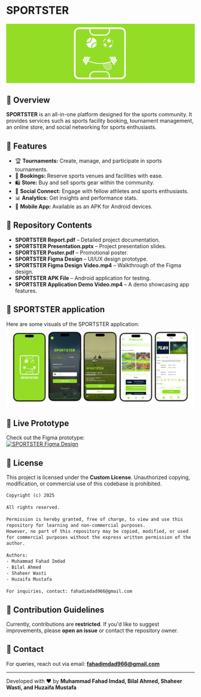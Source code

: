 # SPORTSTER
![logo](screenshots/sportster_pic_2.png)
## 🚀 Overview
**SPORTSTER** is an all-in-one platform designed for the sports community. It provides services such as sports facility booking, tournament management, an online store, and social networking for sports enthusiasts.

## 🎯 Features
- 🏆 **Tournaments:** Create, manage, and participate in sports tournaments.
- 📅 **Bookings:** Reserve sports venues and facilities with ease.
- 🛍️ **Store:** Buy and sell sports gear within the community.
- 👥 **Social Connect:** Engage with fellow athletes and sports enthusiasts.
- 📊 **Analytics:** Get insights and performance stats.
- 📱 **Mobile App:** Available as an APK for Android devices.

## 📂 Repository Contents
- **SPORTSTER Report.pdf** – Detailed project documentation.
- **SPORTSTER Presentation.pptx** – Project presentation slides.
- **SPORTSTER Poster.pdf** – Promotional poster.
- **SPORTSTER Figma Design** – UI/UX design prototype.
- **SPORTSTER Figma Design Video.mp4** – Walkthrough of the Figma design.
- **SPORTSTER APK File** – Android application for testing.
- **SPORTSTER Application Demo Video.mp4** – A demo showcasing app features.

## 📸 SPORTSTER application
Here are some visuals of the SPORTSTER application:
![Home Screen](screenshots/sportster_pic_1.png)

## 🔗 Live Prototype
Check out the Figma prototype:  
[![SPORTSTER Figma Design](https://img.shields.io/badge/View-Prototype-blue?style=flat-square)](https://embed.figma.com/proto/j5iAYK4qatJbQMLlTpkgiQ/Report---Sportster-Prototype-User-App?node-id=51-3&p=f&scaling=scale-down&content-scaling=fixed&page-id=0%3A1&starting-point-node-id=3215%3A1770&embed-host=share)

## 🔐 License
This project is licensed under the **Custom License**. Unauthorized copying, modification, or commercial use of this codebase is prohibited.

```
Copyright (c) 2025

All rights reserved.

Permission is hereby granted, free of charge, to view and use this repository for learning and non-commercial purposes. 
However, no part of this repository may be copied, modified, or used for commercial purposes without the express written permission of the author.

Authors:
- Muhammad Fahad Imdad
- Bilal Ahmed
- Shaheer Wasti
- Huzaifa Mustafa

For inquiries, contact: fahadimdad966@gmail.com
```

## 🤝 Contribution Guidelines
Currently, contributions are **restricted**. If you'd like to suggest improvements, please **open an issue** or contact the repository owner.

## 📧 Contact
For queries, reach out via email: **fahadimdad966@gmail.com**

---
Developed with ❤️ by **Muhammad Fahad Imdad, Bilal Ahmed, Shaheer Wasti, and Huzaifa Mustafa**
